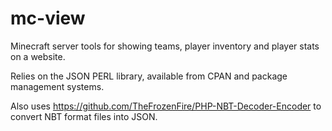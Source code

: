 mc-view
=======

Minecraft server tools for showing teams, player inventory and player stats on a website.

Relies on the JSON PERL library, available from CPAN and package management systems.

Also uses https://github.com/TheFrozenFire/PHP-NBT-Decoder-Encoder to convert NBT format
files into JSON.
